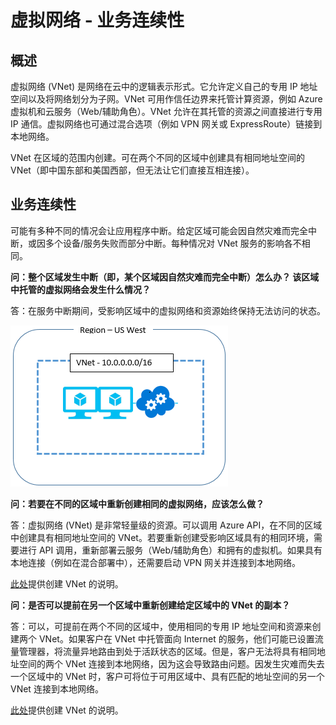 <properties
    pageTitle="发生影响 Azure 虚拟网络的 Azure 服务中断事件时该怎么办 | Azure"
    description="了解发生影响 Azure 虚拟网络的 Azure 服务中断事件时该怎么办。"
    services="virtual-network"
    documentationcenter=""
    author="NarayanAnnamalai"
    manager="jefco"
    editor="" />  

<tags
    ms.assetid="ad260ab9-d873-43b3-8896-f9a1db9858a5"
    ms.service="virtual-network"
    ms.workload="virtual-network"
    ms.tgt_pltfrm="na"
    ms.devlang="na"
    ms.topic="article"
    ms.date="05/16/2016"
    wacn.date="12/26/2016"
    ms.author="narayan;aglick" />  


# 虚拟网络 - 业务连续性
## 概述
虚拟网络 (VNet) 是网络在云中的逻辑表示形式。它允许定义自己的专用 IP 地址空间以及将网络划分为子网。VNet 可用作信任边界来托管计算资源，例如 Azure 虚拟机和云服务（Web/辅助角色）。VNet 允许在其托管的资源之间直接进行专用 IP 通信。虚拟网络也可通过混合选项（例如 VPN 网关或 ExpressRoute）链接到本地网络。

VNet 在区域的范围内创建。可在两个不同的区域中创建具有相同地址空间的 VNet（即中国东部和美国西部，但无法让它们直接互相连接）。

## 业务连续性
可能有多种不同的情况会让应用程序中断。给定区域可能会因自然灾难而完全中断，或因多个设备/服务失败而部分中断。每种情况对 VNet 服务的影响各不相同。

**问：整个区域发生中断（即，某个区域因自然灾难而完全中断）怎么办？ 该区域中托管的虚拟网络会发生什么情况？**

答：在服务中断期间，受影响区域中的虚拟网络和资源始终保持无法访问的状态。

![虚拟网络简单关系图](./media/virtual-network-disaster-recovery-guidance/vnet.png)  


**问：若要在不同的区域中重新创建相同的虚拟网络，应该怎么做？**

答：虚拟网络 (VNet) 是非常轻量级的资源。可以调用 Azure API，在不同的区域中创建具有相同地址空间的 VNet。若要重新创建受影响区域具有的相同环境，需要进行 API 调用，重新部署云服务（Web/辅助角色）和拥有的虚拟机。如果具有本地连接（例如在混合部署中），还需要启动 VPN 网关并连接到本地网络。

[此处](/documentation/articles/virtual-networks-create-vnet-arm-pportal/)提供创建 VNet 的说明。

**问：是否可以提前在另一个区域中重新创建给定区域中的 VNet 的副本？**

答：可以，可提前在两个不同的区域中，使用相同的专用 IP 地址空间和资源来创建两个 VNet。如果客户在 VNet 中托管面向 Internet 的服务，他们可能已设置流量管理器，将流量异地路由到处于活跃状态的区域。但是，客户无法将具有相同地址空间的两个 VNet 连接到本地网络，因为这会导致路由问题。因发生灾难而失去一个区域中的 VNet 时，客户可将位于可用区域中、具有匹配的地址空间的另一个 VNet 连接到本地网络。

[此处](/documentation/articles/virtual-networks-create-vnet-arm-pportal/)提供创建 VNet 的说明。

<!---HONumber=Mooncake_1219_2016-->